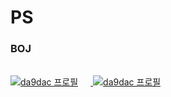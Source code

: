 # PS
### BOJ
<br />
<a href="https://solved.ac/da9dac">
  <img src="http://mazassumnida.wtf/api/v2/generate_badge?boj=da9dac" alt="da9dac 프로필" style="margin-right: 20px">
</a>
<a href="https://solved.ac/da9dac">
  <img src="http://mazandi.herokuapp.com/api?handle=da9dac&theme=warm" alt="da9dac 프로필">
</a>
